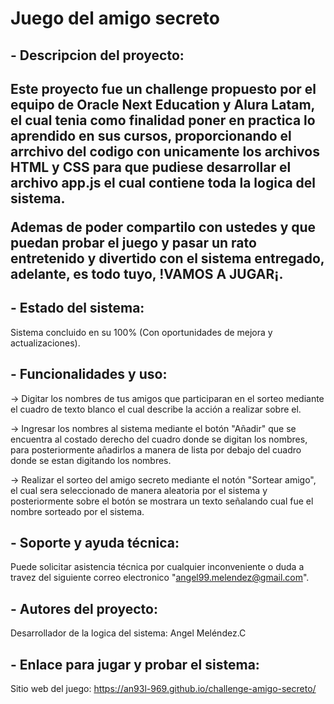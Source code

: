 <h1>Juego del amigo secreto</h1>

<h2>- Descripcion del proyecto:<h2>

Este proyecto fue un challenge propuesto por el equipo de Oracle Next Education y Alura Latam, el cual tenia como finalidad poner en practica lo aprendido en sus cursos, proporcionando el arrchivo del codigo con unicamente los archivos HTML y CSS para que pudiese desarrollar el archivo app.js el cual contiene toda la logica del sistema.

Ademas de poder compartilo con ustedes y que puedan probar el juego y pasar un rato entretenido y divertido con el sistema entregado, adelante, es todo tuyo, !VAMOS A JUGAR¡.

<h2>- Estado del sistema:</h2>

Sistema concluido en su 100% (Con oportunidades de mejora y actualizaciones).

<h2>- Funcionalidades y uso:</h2>

-> Digitar los nombres de tus amigos que participaran en el sorteo mediante el cuadro de texto blanco el cual describe la acción a realizar sobre el.

-> Ingresar los nombres al sistema mediante el botón "Añadir" que se encuentra al costado derecho del cuadro donde se digitan los nombres, para posteriormente añadirlos a manera de lista por debajo del cuadro donde se estan digitando los nombres.

-> Realizar el sorteo del amigo secreto mediante el notón "Sortear amigo", el cual sera seleccionado de manera aleatoria por el sistema y posteriormente sobre el botón se mostrara un texto señalando cual fue el nombre sorteado por el sistema.

<h2>- Soporte y ayuda técnica:</h2>

Puede solicitar asistencia técnica por cualquier inconveniente o duda a travez del siguiente correo electronico "angel99.melendez@gmail.com".

<h2>- Autores del proyecto:</h2>

Desarrollador de la logica del sistema: Angel Meléndez.C

<h2>- Enlace para jugar y probar el sistema:</h2>

Sitio web del juego: https://an93l-969.github.io/challenge-amigo-secreto/